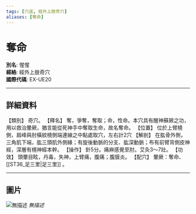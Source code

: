 ```yaml
---
tags: [穴道, 經外上肢奇穴]
aliases: [奪命]
---
```


# 奪命

**別名**: 惺惺  
**經絡**: 經外上肢奇穴  
**國際代碼**: EX-UE20  

---

## 詳細資料
【類別】
奇穴。
【釋名】
奪，爭奪，奪取；命，性命。本穴具有醒神蘇厥之功，用以救治暈厥，猶言能從死神手中奪取生命，故名奪命。
【位置】
位於上臂橈側，肩峰與肘橫紋橈側端連線之中點處取穴，左右計2穴
【解剖】
在肱骨外側，三角肌下端，肱三頭肌外側緣；有旋後動脈的分支、肱深動脈；布有前臂背側皮神經，深層有橈神經本幹。
【操作】
針5分。痛麻感覺至肘。艾灸3～7壯。
【功效】
頭暈目眩，丹毒，失神，上臂痛，腹痛；腹膜炎。
【配穴】
暈厥：奪命、 [[ST36_足三里|足三里]] 。

---

## 圖片
![無描述](https://yibian.hopto.org/pic/shu16/450.gif)
_無描述_

